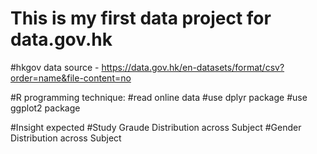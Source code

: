 # This is my first data project for data.gov.hk

#hkgov data source - https://data.gov.hk/en-datasets/format/csv?order=name&file-content=no

#R programming technique:
  #read online data
  #use dplyr package
  #use ggplot2 package
  
#Insight expected
  #Study Graude Distribution across Subject
  #Gender Distribution across Subject
  #

